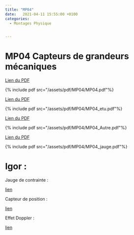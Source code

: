 ```yaml
---
title: "MP04"
date:   2021-04-11 15:55:00 +0100
categories:
  - Montages Physique

  
---
```


# MP04 Capteurs de grandeurs mécaniques

[Lien du PDF](/assets/pdf/MP04/MP04.pdf)

{% include pdf src="/assets/pdf/MP04/MP04.pdf"%}

[Lien du PDF](/assets/pdf/MP04/MP04_etu.pdf)

{% include pdf src="/assets/pdf/MP04/MP04_etu.pdf"%}

[Lien du PDF](/assets/pdf/MP04/MP04_Autre.pdf)

{% include pdf src="/assets/pdf/MP04/MP04_Autre.pdf"%}

[Lien du PDF](/assets/pdf/MP04/MP04_jauge.pdf)

{% include pdf src="/assets/pdf/MP04/MP04_jauge.pdf"%}


# Igor :

Jauge de contrainte :

<a href="/assets/pdf/MP04/029-1_BalanceJaugeContrainte.pxp" download>lien</a>

Capteur de position :

<a href="/assets/pdf/MP04/028-1_CapteurPositionLVDT.pxp.pxp" download>lien</a>

Effet Doppler :

<a href="/assets/pdf/MP04/021-1et3_EffetDoppler.pxp" download>lien</a>

